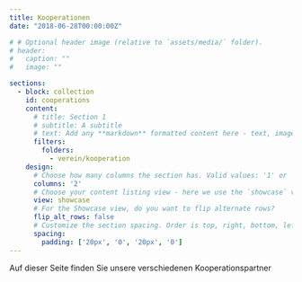 ```yaml
---
title: Kooperationen
date: "2018-06-28T00:00:00Z"

# # Optional header image (relative to `assets/media/` folder).
# header:
#   caption: ""
#   image: ""

sections:
  - block: collection
    id: cooperations
    content:
      # title: Section 1
      # subtitle: A subtitle
      # text: Add any **markdown** formatted content here - text, images, videos, galleries - and even HTML code!
      filters:
        folders:
          - verein/kooperation
    design:
      # Choose how many columns the section has. Valid values: '1' or '2'.
      columns: '2'
      # Choose your content listing view - here we use the `showcase` view
      view: showcase
      # For the Showcase view, do you want to flip alternate rows?
      flip_alt_rows: false
      # Customize the section spacing. Order is top, right, bottom, left.
      spacing:
        padding: ['20px', '0', '20px', '0']
---
```


Auf dieser Seite finden Sie unsere verschiedenen Kooperationspartner<br /> 
<br />
 